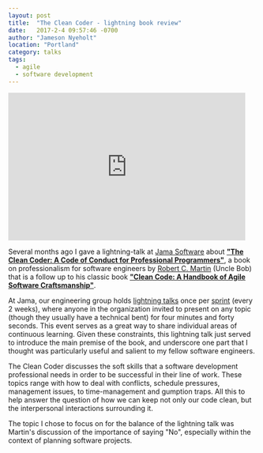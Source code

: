 ```yaml
---
layout: post
title:  "The Clean Coder - lightning book review"
date:   2017-2-4 09:57:46 -0700
author: "Jameson Nyeholt"
location: "Portland"
category: talks
tags:
  - agile
  - software development
---
```

<iframe src="https://docs.google.com/presentation/d/15gP39mOVI02TwiKrRWseVYBojt3oMGnNz6Hww9VW-Og/embed?start=false&loop=true&delayms=3000" frameborder="0" width="480" height="299" allowfullscreen="true" mozallowfullscreen="true" webkitallowfullscreen="true"></iframe>

Several months ago I gave a lightning-talk at [Jama Software](https://www.jamasoftware.com/) about **["The Clean Coder: A Code of Conduct for Professional Programmers"](https://www.amazon.com/Clean-Coder-Conduct-Professional-Programmers/dp/0137081073)**, a book on professionalism for software engineers by [Robert C. Martin](https://sites.google.com/site/unclebobconsultingllc/) (Uncle Bob) that is a follow up to his classic book **["Clean Code: A Handbook of Agile Software Craftsmanship"](https://www.amazon.com/Clean-Code-Handbook-Software-Craftsmanship/dp/0132350882)**.  

<!--description-->
At Jama, our engineering group holds [lightning talks](https://en.wikipedia.org/wiki/Lightning_talk) once per [sprint](https://www.agilealliance.org/glossary/iteration/)  (every 2 weeks), where anyone in the organization invited to present on any topic (though they usually have a technical bent) for four minutes and forty seconds.  This event serves as a great way to share individual areas of continuous learning.  Given these constraints, this lightning talk just served to introduce the main premise of the book, and underscore one part that I thought was particularly useful and salient to my fellow software engineers.

The Clean Coder discusses the soft skills that a software development professional needs in order to be successful in their line of work.  These topics range with how to deal with conflicts, schedule pressures, management issues, to time-management and gumption traps.  All this to help answer the question of how we can keep not only our code clean, but the interpersonal interactions surrounding it.

The topic I chose to focus on for the balance of the lightning talk was Martin's discussion of the importance of saying "No", especially within the context of planning software projects.
